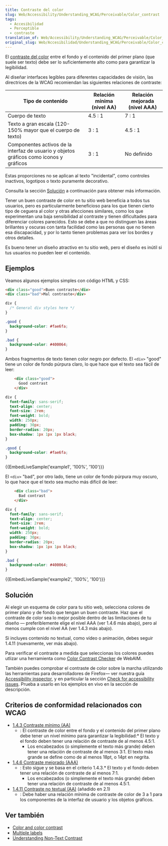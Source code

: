 ```yaml
---
title: Contraste del color
slug: Web/Accessibility/Understanding_WCAG/Perceivable/Color_contrast
tags:
  - Accesibilidad
  - Perceptible
  - contraste
translation_of: Web/Accessibility/Understanding_WCAG/Perceivable/Color_contrast
original_slug: Web/Accesibilidad/Understanding_WCAG/Perceivable/Color_contraste
---
```

El [contraste del color](https://www.w3.org/TR/WCAG21/#dfn-contrast-ratio) entre el fondo y el contenido del primer plano (que suele ser texto) debe ser lo suficientemente alto como para garantizar la legibilidad.

Al diseñar interfaces legibles para diferentes capacidades de visión, las directrices de la WCAG recomiendan las siguientes relaciones de contraste:

| Tipo de contenido                                                                       | Relación mínima (nivel AA) | Relación mejorada (nivel AAA) |
| --------------------------------------------------------------------------------------- | -------------------------- | ----------------------------- |
| Cuerpo de texto                                                                         | 4.5 : 1                    | 7 : 1                         |
| Texto a gran escala (120-150% mayor que el cuerpo de texto)                             | 3 : 1                      | 4.5 : 1                       |
| Componentes activos de la interfaz de usuario y objetos gráficos como iconos y gráficos | 3 : 1                      | No definido                   |

Estas proporciones no se aplican al texto "incidental", como controles inactivos, logotipos o texto puramente decorativo.

Consulta la sección [Solución](#solución) a continuación para obtener más información.

Tener un buen contraste de color en tu sitio web beneficia a todos tus usuarios, pero es particularmente beneficioso para los que tienen cierto tipo de ceguera al color y otras afecciones similares, como los que experimentan una baja sensibilidad al contraste y tienen dificultades para diferenciar colores parecidos. Esto se debe a que no distinguen las áreas brillantes y oscuras con tanta facilidad como las personas que no tienen esa discapacidad, y por lo tanto tienen problemas para ver los bordes y otros detalles.

Es bueno tener un diseño atractivo en tu sitio web, pero el diseño es inútil si tus usuarios no pueden leer el contenido.

## Ejemplos

Veamos algunos ejemplos simples con código HTML y CSS:

```html
<div class="good">Buen contraste</div>
<div class="bad">Mal contraste</div>
```

```css
div {
  /* General div styles here */
}

.good {
  background-color: #fae6fa;
}

.bad {
  background-color: #400064;
}
```

Ambos fragmentos de texto tienen color negro por defecto. El `<div>` "good" tiene un color de fondo púrpura claro, lo que hace que el texto sea fácil de leer:

```html hidden
    <div class="good">
      Good contrast
    </div>
```

```css hidden
div {
  font-family: sans-serif;
  text-align: center;
  font-size: 2rem;
  font-weight: bold;
  width: 250px;
  padding: 30px;
  border-radius: 20px;
  box-shadow: 1px 1px 1px black;
}

.good {
  background-color: #fae6fa;
}
```

{{EmbedLiveSample('example1', '100%', '100')}}

El `<div>` "bad", por otro lado, tiene un color de fondo púrpura muy oscuro, lo que hace que el texto sea mucho más difícil de leer:

```html hidden
    <div class="bad">
      Bad contrast
    </div>
```

```css hidden
div {
  font-family: sans-serif;
  text-align: center;
  font-size: 2rem;
  font-weight: bold;
  width: 250px;
  padding: 30px;
  border-radius: 20px;
  box-shadow: 1px 1px 1px black;
}

.bad {
  background-color: #400064;
}
```

{{EmbedLiveSample('example2', '100%', '100')}}

## Solución

Al elegir un esquema de color para tu sitio web, selecciona colores de primer plano y de fondo que tengan un buen contraste. Haz que el contraste de color sea lo mejor posible dentro de las limitaciones de tu diseño — preferiblemente elige el nivel AAA (ver 1.4.6 más abajo), pero al menos cumple con el nivel AA (ver 1.4.3 más abajo).

Si incluyes contenido no textual, como vídeo o animación, debes seguir 1.4.11 (nuevamente, ver más abajo).

Para verificar el contraste a medida que seleccionas los colores puedes utlizar una herramienta como [Color Contrast Checker](http://webaim.org/resources/contrastchecker/) de WebAIM.

También puedes comprobar el contraste de color sobre la marcha utilizando las herramientas para desarrolladores de Firefox— ver nuestra guía [Accessibility inspector](/es/docs/Tools/Accessibility_inspector), y en particular la sección [Check for accessibility issues](/es/docs/Tools/Accessibility_inspector#Check_for_accessibility_issues). Prueba a usarlo en los ejemplos en vivo en la sección de descripción.

## Criterios de conformidad relacionados con WCAG

- [1.4.3 Contraste mínimo (AA)](https://www.w3.org/TR/WCAG21/#contrast-minimum)
  - : El contraste de color entre el fondo y el contenido del primer plano debe tener un nivel mínimo para garantizar la legibilidad:\* El texto y el fondo deben tener una relación de contraste de al menos 4.5:1.
    - Los encabezados (o simplemente el texto más grande) deben tener una relación de contraste de al menos 3:1. El texto más grande se define como de al menos 18pt, o 14pt en negrita.
- [1.4.6 Contraste mejorado (AAA)](https://www.w3.org/TR/WCAG21/#contrast-enhanced)
  - : Esto sigue y se basa en el criterio 1.4.3.\* El texto y el fondo deben tener una relación de contraste de al menos 7:1.
    - Los encabezados (o simplemente el texto más grande) deben tener una relación de contraste de al menos 4.5:1.
- [1.4.11 Contraste no textual (AA)](https://www.w3.org/TR/WCAG21/#non-text-contrast) (añadido en 2.1)
  - : Debe haber una relación mínima de contraste de color de 3 a 1 para los componentes de la interfaz de usuario y los objetos gráficos.

## Ver también

- [Color and color contrast](/es/docs/Learn/Accessibility/CSS_and_JavaScript#Color_and_color_contrast)
- [Multiple labels](/es/docs/Learn/HTML/Forms/How_to_structure_an_HTML_form#Multiple_labels)
- [Understanding Non-Text Contrast](https://www.w3.org/WAI/WCAG21/Understanding/non-text-contrast.html)
